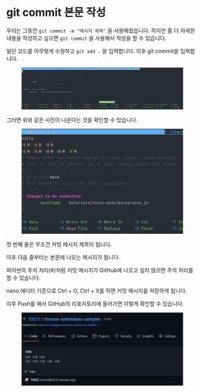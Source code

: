 # git commit 본문 작성

우리는 그동안 `git commit -m "메시지 제목"` 을 사용해왔습니다. 하지만 좀 더 자세한 내용을 작성하고 싶으면 `git commit` 을 사용해서 작성을 할 수 있습니다.

일단 코드를 아무렇게 수정하고 `git add .` 을 입력합니다. 이후 git commit을 입력합니다.

<figure><img src="../.gitbook/assets/image (3).png" alt=""><figcaption></figcaption></figure>

그러면 위와 같은 사진이 나온다는 것을 확인할 수 있습니다.

<figure><img src="../.gitbook/assets/image (2) (1).png" alt=""><figcaption></figcaption></figure>

첫 번째 줄은 무조건 커밋 메시지 제목이 됩니다.

이후 다음 줄부터는 본문에 나오는 메시지가 됩니다.

파이썬의 주석 처리(#)처럼 커밋 메시지가 GitHub에 나오고 싶지 않으면 주석 처리를 할 수 있습니다.

nano 에디터 기준으로 Ctrl + O, Ctrl + X를 하면 커밋 메시지를 저장하게 됩니다.

이후 Push를 해서 GitHub의 리포지토리에 들어가면 이렇게 확인할 수 있습니다.

<figure><img src="../.gitbook/assets/image (1) (5).png" alt=""><figcaption></figcaption></figure>
